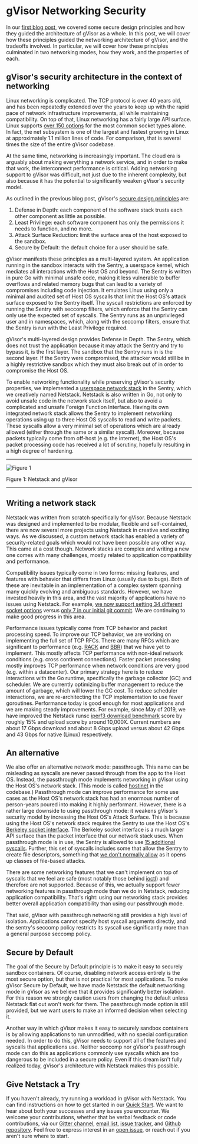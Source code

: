 # gVisor Networking Security

In our
[first blog post](https://gvisor.dev/blog/2019/11/18/gvisor-security-basics-part-1/),
we covered some secure design principles and how they guided the architecture of
gVisor as a whole. In this post, we will cover how these principles guided the
networking architecture of gVisor, and the tradeoffs involved. In particular, we
will cover how these principles culminated in two networking modes, how they
work, and the properties of each.

## gVisor's security architecture in the context of networking

Linux networking is complicated. The TCP protocol is over 40 years old, and has
been repeatedly extended over the years to keep up with the rapid pace of
network infrastructure improvements, all while maintaining compatibility. On top
of that, Linux networking has a fairly large API surface. Linux supports
[over 150 options](https://github.com/google/gvisor/blob/960f6a975b7e44c0efe8fd38c66b02017c4fe137/pkg/sentry/strace/socket.go#L476-L644)
for the most common socket types alone. In fact, the net subsystem is one of the
largest and fastest growing in Linux at approximately 1.1 million lines of code.
For comparison, that is several times the size of the entire gVisor codebase.

At the same time, networking is increasingly important. The cloud era is
arguably about making everything a network service, and in order to make that
work, the interconnect performance is critical. Adding networking support to
gVisor was difficult, not just due to the inherent complexity, but also because
it has the potential to significantly weaken gVisor's security model.

As outlined in the previous blog post, gVisor's
[secure design principles](https://gvisor.dev/blog/2019/11/18/gvisor-security-basics-part-1/#design-principles)
are:

1.  Defense in Depth: each component of the software stack trusts each other
    component as little as possible.
1.  Least Privilege: each software component has only the permissions it needs
    to function, and no more.
1.  Attack Surface Reduction: limit the surface area of the host exposed to the
    sandbox.
1.  Secure by Default: the default choice for a user should be safe.

gVisor manifests these principles as a multi-layered system. An application
running in the sandbox interacts with the Sentry, a userspace kernel, which
mediates all interactions with the Host OS and beyond. The Sentry is written in
pure Go with minimal unsafe code, making it less vulnerable to buffer overflows
and related memory bugs that can lead to a variety of compromises including code
injection. It emulates Linux using only a minimal and audited set of Host OS
syscalls that limit the Host OS's attack surface exposed to the Sentry itself.
The syscall restrictions are enforced by running the Sentry with seccomp
filters, which enforce that the Sentry can only use the expected set of
syscalls. The Sentry runs as an unprivileged user and in namespaces, which,
along with the seccomp filters, ensure that the Sentry is run with the Least
Privilege required.

gVisor's multi-layered design provides Defense in Depth. The Sentry, which does
not trust the application because it may attack the Sentry and try to bypass it,
is the first layer. The sandbox that the Sentry runs in is the second layer. If
the Sentry were compromised, the attacker would still be in a highly restrictive
sandbox which they must also break out of in order to compromise the Host OS.

To enable networking functionality while preserving gVisor's security
properties, we implemented a
[userspace network stack](https://github.com/google/gvisor/tree/master/pkg/tcpip)
in the Sentry, which we creatively named Netstack. Netstack is also written in
Go, not only to avoid unsafe code in the network stack itself, but also to avoid
a complicated and unsafe Foreign Function Interface. Having its own integrated
network stack allows the Sentry to implement networking operations using up to
three Host OS syscalls to read and write packets. These syscalls allow a very
minimal set of operations which are already allowed (either through the same or
a similar syscall). Moreover, because packets typically come from off-host (e.g.
the internet), the Host OS's packet processing code has received a lot of
scrutiny, hopefully resulting in a high degree of hardening.

--------------------------------------------------------------------------------

![Figure 1](/assets/images/2020-04-02-networking-security-figure1.png)

Figure 1: Netstack and gVisor

--------------------------------------------------------------------------------

## Writing a network stack

Netstack was written from scratch specifically for gVisor. Because Netstack was
designed and implemented to be modular, flexible and self-contained, there are
now several more projects using Netstack in creative and exciting ways. As we
discussed, a custom network stack has enabled a variety of security-related
goals which would not have been possible any other way. This came at a cost
though. Network stacks are complex and writing a new one comes with many
challenges, mostly related to application compatibility and performance.

Compatibility issues typically come in two forms: missing features, and features
with behavior that differs from Linux (usually due to bugs). Both of these are
inevitable in an implementation of a complex system spanning many quickly
evolving and ambiguous standards. However, we have invested heavily in this
area, and the vast majority of applications have no issues using Netstack. For
example,
[we now support setting 34 different socket options](https://github.com/google/gvisor/blob/815df2959a76e4a19f5882e40402b9bbca9e70be/pkg/sentry/socket/netstack/netstack.go#L830-L1764)
versus
[only 7 in our initial git commit](https://github.com/google/gvisor/blob/d02b74a5dcfed4bfc8f2f8e545bca4d2afabb296/pkg/sentry/socket/epsocket/epsocket.go#L445-L702).
We are continuing to make good progress in this area.

Performance issues typically come from TCP behavior and packet processing speed.
To improve our TCP behavior, we are working on implementing the full set of TCP
RFCs. There are many RFCs which are significant to performance (e.g.
[RACK](https://tools.ietf.org/id/draft-ietf-tcpm-rack-03.html) and
[BBR](https://tools.ietf.org/html/draft-cardwell-iccrg-bbr-congestion-control-00))
that we have yet to implement. This mostly affects TCP performance with
non-ideal network conditions (e.g. cross continent connections). Faster packet
processing mostly improves TCP performance when network conditions are very good
(e.g. within a datacenter). Our primary strategy here is to reduce interactions
with the Go runtime, specifically the garbage collector (GC) and scheduler. We
are currently optimizing buffer management to reduce the amount of garbage,
which will lower the GC cost. To reduce scheduler interactions, we are
re-architecting the TCP implementation to use fewer goroutines. Performance
today is good enough for most applications and we are making steady
improvements. For example, since May of 2019, we have improved the Netstack
runsc
[iperf3 download benchmark](https://github.com/google/gvisor/blob/master/benchmarks/suites/network.py)
score by roughly 15% and upload score by around 10,000X. Current numbers are
about 17 Gbps download and about 8 Gbps upload versus about 42 Gbps and 43 Gbps
for native (Linux) respectively.

## An alternative

We also offer an alternative network mode: passthrough. This name can be
misleading as syscalls are never passed through from the app to the Host OS.
Instead, the passthrough mode implements networking in gVisor using the Host
OS's network stack. (This mode is called
[hostinet](https://github.com/google/gvisor/tree/master/pkg/sentry/socket/hostinet)
in the codebase.) Passthrough mode can improve performance for some use cases as
the Host OS's network stack has had an enormous number of person-years poured
into making it highly performant. However, there is a rather large downside to
using passthrough mode: it weakens gVisor's security model by increasing the
Host OS's Attack Surface. This is because using the Host OS's network stack
requires the Sentry to use the Host OS's
[Berkeley socket interface](https://en.wikipedia.org/wiki/Berkeley_sockets). The
Berkeley socket interface is a much larger API surface than the packet interface
that our network stack uses. When passthrough mode is in use, the Sentry is
allowed to use
[15 additional syscalls](https://github.com/google/gvisor/blob/b1576e533223e98ebe4bd1b82b04e3dcda8c4bf1/runsc/boot/filter/config.go#L312-L517).
Further, this set of syscalls includes some that allow the Sentry to create file
descriptors, something that
[we don't normally allow](https://gvisor.dev/blog/2019/11/18/gvisor-security-basics-part-1/#sentry-host-os-interface)
as it opens up classes of file-based attacks.

There are some networking features that we can't implement on top of syscalls
that we feel are safe (most notably those behind
[ioctl](http://man7.org/linux/man-pages/man2/ioctl.2.html)) and therefore are
not supported. Because of this, we actually support fewer networking features in
passthrough mode than we do in Netstack, reducing application compatibility.
That's right: using our networking stack provides better overall application
compatibility than using our passthrough mode.

That said, gVisor with passthrough networking still provides a high level of
isolation. Applications cannot specify host syscall arguments directly, and the
sentry's seccomp policy restricts its syscall use significantly more than a
general purpose seccomp policy.

## Secure by Default

The goal of the Secure by Default principle is to make it easy to securely
sandbox containers. Of course, disabling network access entirely is the most
secure option, but that is not practical for most applications. To make gVisor
Secure by Default, we have made Netstack the default networking mode in gVisor
as we believe that it provides significantly better isolation. For this reason
we strongly caution users from changing the default unless Netstack flat out
won't work for them. The passthrough mode option is still provided, but we want
users to make an informed decision when selecting it.

Another way in which gVisor makes it easy to securely sandbox containers is by
allowing applications to run unmodified, with no special configuration needed.
In order to do this, gVisor needs to support all of the features and syscalls
that applications use. Neither seccomp nor gVisor's passthrough mode can do this
as applications commonly use syscalls which are too dangerous to be included in
a secure policy. Even if this dream isn't fully realized today, gVisor's
architecture with Netstack makes this possible.

## Give Netstack a Try

If you haven't already, try running a workload in gVisor with Netstack. You can
find instructions on how to get started in our
[Quick Start](/docs/user_guide/quick_start/docker/). We want to hear about both
your successes and any issues you encounter. We welcome your contributions,
whether that be verbal feedback or code contributions, via our
[Gitter channel](https://gitter.im/gvisor/community),
[email list](https://groups.google.com/forum/#!forum/gvisor-users),
[issue tracker](https://gvisor.dev/issue/new), and
[Github repository](https://github.com/google/gvisor). Feel free to express
interest in an [open issue](https://gvisor.dev/issue/), or reach out if you
aren't sure where to start.
